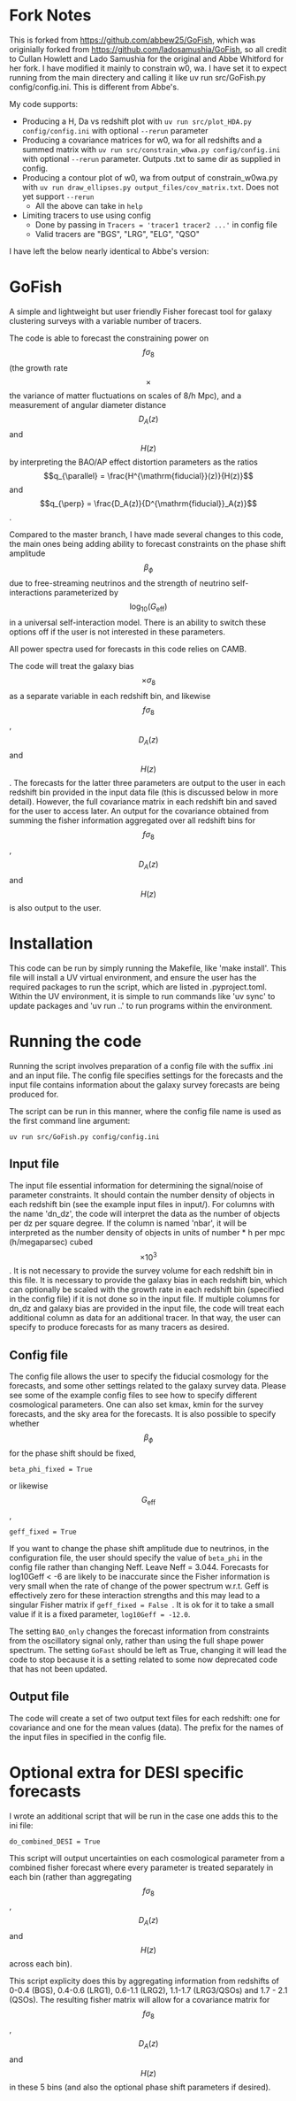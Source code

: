 # Fork Notes
This is forked from https://github.com/abbew25/GoFish, which was originially forked from https://github.com/ladosamushia/GoFish, so all credit to Cullan Howlett and Lado Samushia for the original and Abbe Whitford for her fork. I have modified it mainly to constrain w0, wa. I have set it to expect running from the main directery and calling it like uv run src/GoFish.py config/config.ini. This is different from Abbe's.

My code supports:

* Producing a H, Da vs redshift plot with ```uv run src/plot_HDA.py config/config.ini``` with optional ```--rerun``` parameter
* Producing a covariance matrices for w0, wa for all redshifts and a summed matrix with ```uv run src/constrain_w0wa.py config/config.ini``` with optional ```--rerun``` parameter. Outputs .txt to same dir as supplied in config.
* Producing a contour plot of w0, wa from output of constrain_w0wa.py with ```uv run draw_ellipses.py output_files/cov_matrix.txt```. Does not yet support ```--rerun```
    * All the above can take in ```help```
* Limiting tracers to use using config
    * Done by passing in ```Tracers = 'tracer1 tracer2 ...'``` in config file
    * Valid tracers are "BGS", "LRG", "ELG", "QSO"

I have left the below nearly identical to Abbe's version:

# GoFish

A simple and lightweight but user friendly Fisher forecast tool for galaxy clustering surveys with a variable number of tracers. 

The code is able to forecast the constraining power on $$f\sigma_8$$ (the growth rate $$\times$$ the variance of matter fluctuations on scales of 8/h Mpc), and a measurement of angular diameter distance $$D_A(z)$$ and $$H(z)$$ by interpreting the BAO/AP effect distortion parameters as the ratios $$q_{\parallel} = \frac{H^{\mathrm{fiducial}}(z)}{H(z)}$$ and $$q_{\perp} = \frac{D_A(z)}{D^{\mathrm{fiducial}}_A(z)}$$.

Compared to the master branch, I have made several changes to this code, the main ones being adding ability to forecast constraints on the phase shift amplitude $$\beta_{\phi}$$ due to free-streaming neutrinos and the strength of neutrino self-interactions parameterized by $$\log_{10}{(G_{\mathrm{eff}})}$$ in a universal self-interaction model. There is an ability to switch these options off if the user is not interested in these parameters. 

All power spectra used for forecasts in this code relies on CAMB. 

The code will treat the galaxy bias $$\times \sigma_8$$ as a separate variable in each redshift bin, and likewise $$f\sigma_8$$, $$D_A(z)$$ and $$H(z)$$. The forecasts for the latter three parameters are output to the user in each redshift bin provided in the input data file (this is discussed below in more detail). However, the full covariance matrix in each redshift bin and saved for the user to access later. An output for the covariance obtained from summing the fisher information aggregated over all redshift bins for $$f\sigma_8$$, $$D_A(z)$$ and $$H(z)$$ is also output to the user.  

# Installation 

This code can be run by simply running the Makefile, like 'make install'. This file will install a UV virtual environment, and ensure the user has the required packages to run the script, which are listed in .pyproject.toml. Within the UV environment, it is simple to run commands like 'uv sync' to update packages and 'uv run ..' to run programs within the environment. 


# Running the code 

Running the script involves preparation of a config file with the suffix .ini and an input file. The config file specifies settings for the forecasts and the input file contains information about the galaxy survey forecasts are being produced for. 

The script can be run in this manner, where the config file name is used as the first command line argument: 

```uv run src/GoFish.py config/config.ini ```

## Input file 

The input file essential information for determining the signal/noise of parameter constraints. It should contain the number density of objects in each redshift bin (see the example input files in input/). For columns with the name 'dn_dz', the code will interpret the data as the number of objects per dz per square degree. If the column is named 'nbar', it will be interpreted as the number density of objects in units of number * h per mpc (h/megaparsec) cubed $$\times 10^3$$. It is not necessary to provide the survey volume for each redshift bin in this file. It is necessary to provide the galaxy bias in each redshift bin, which can optionally be scaled with the growth rate in each redshift bin (specified in the config file) if it is not done so in the input file.  If multiple columns for dn_dz and galaxy bias are provided in the input file, the code will treat each additional column as data for an additional tracer. In that way, the user can specify to produce forecasts for as many tracers as desired. 

## Config file 

The config file allows the user to specify the fiducial cosmology for the forecasts, and some other settings related to the galaxy survey data. Please see some of the example config files to see how to specify different cosmological parameters. One can also set kmax, kmin for the survey forecasts, and the sky area for the forecasts. It is also possible to specify whether $$\beta_{\phi}$$ for the phase shift should be fixed, 

```beta_phi_fixed = True ```

or likewise $$G_{\mathrm{eff}}$$,

``` geff_fixed = True ```  

If you want to change the phase shift amplitude due to neutrinos, in the configuration file, the user should specify the value of ```beta_phi``` in the config file rather than changing Neff. Leave Neff = 3.044.
Forecasts for log10Geff < -6 are likely to be inaccurate since the Fisher information is very small when the rate of change of the power spectrum w.r.t. Geff is effectively zero for these interaction strengths and this may lead to a singular Fisher matrix if ```geff_fixed = False ```. 
It is ok for it to take a small value if it is a fixed parameter, ``` log10Geff = -12.0 ```. 

The setting ```BAO_only``` changes the forecast information from constraints from the oscillatory signal only, rather than using the full shape power spectrum. The setting ```GoFast``` should be left as True, changing it will lead the code to stop because it is a setting related to some now deprecated code that has not been updated. 

## Output file 

The code will create a set of two output text files for each redshift: one for covariance and one for
the mean values (data). The prefix for the names of the input files in specified in the config file. 


# Optional extra for DESI specific forecasts 

I wrote an additional script that will be run in the case one adds this to the ini file:

```do_combined_DESI = True```

This script will output uncertainties on each cosmological parameter from a combined fisher forecast where every parameter is treated separately in each bin (rather than aggregating $$f\sigma_8$$, $$D_A(z)$$ and $$H(z)$$ across each bin). 

This script explicity does this by aggregating information from redshifts of 0-0.4 (BGS), 0.4-0.6 (LRG1), 0.6-1.1 (LRG2), 1.1-1.7 (LRG3/QSOs) and 1.7 - 2.1 (QSOs). The resulting fisher matrix will allow for a covariance matrix for $$f\sigma_8$$, $$D_A(z)$$ and $$H(z)$$ in these 5 bins (and also the optional phase shift parameters if desired). 


